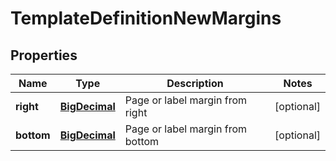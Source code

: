

# TemplateDefinitionNewMargins

## Properties

Name | Type | Description | Notes
------------ | ------------- | ------------- | -------------
**right** | [**BigDecimal**](BigDecimal.md) | Page or label margin from right |  [optional]
**bottom** | [**BigDecimal**](BigDecimal.md) | Page or label margin from bottom |  [optional]



